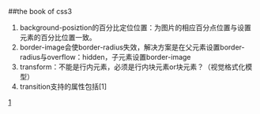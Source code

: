 ##the book of css3

1. background-posiztion的百分比定位位置：为图片的相应百分点位置与设置元素的百分比位置一致。
2. border-image会使border-radius失效，解决方案是在父元素设置border-radius与overflow：hidden，子元素设置border-image
3. transform：不能是行内元素，必须是行内块元素or块元素？（视觉格式化模型）
4. transition支持的属性包括[1]

[1](https://developer.mozilla.org/en-US/docs/Web/CSS/CSS_animated_properties)
